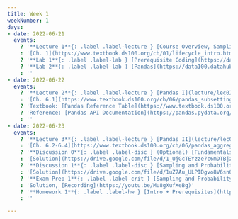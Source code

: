 ```yaml
---
title: Week 1
weekNumber: 1
days:
- date: 2022-06-21
  events:
    ? '**Lecture 1**{: .label .label-lecture } [Course Overview, Sampling and Probability](lecture/lec01)'
    : '[Ch. 1](https://www.textbook.ds100.org/ch/01/lifecycle_intro.html), [2](https://www.textbook.ds100.org/ch/02/data_scope_intro.html), [3.1](https://www.textbook.ds100.org/ch/03/theory_urn.html)'
    ? '**Lab 1**{: .label .label-lab } [Prerequisite Coding](https://data100.datahub.berkeley.edu/hub/user-redirect/git-pull?repo=https%3A%2F%2Fgithub.com%2FDS-100%2Fsu22&urlpath=lab%2Ftree%2Fsu22%2Flab%2Flab01%2Flab01.ipynb&branch=main) (due Jun 27)'
    ? '**Lab 2**{: .label .label-lab } [Pandas](https://data100.datahub.berkeley.edu/hub/user-redirect/git-pull?repo=https%3A%2F%2Fgithub.com%2FDS-100%2Fsu22&urlpath=lab%2Ftree%2Fsu22%2Flab%2Flab02%2Flab02.ipynb&branch=main) (due Jun 27)'
    : ''
- date: 2022-06-22
  events:
    ? '**Lecture 2**{: .label .label-lecture } [Pandas I](lecture/lec02)'
    : '[Ch. 6.1](https://www.textbook.ds100.org/ch/06/pandas_subsetting.html), [6.5](https://www.textbook.ds100.org/ch/06/pandas_other_reps.html)'
    ? 'Textbook: [Pandas Reference Table](https://www.textbook.ds100.org/ch/a04/ref_pandas.html)'
    ? 'Reference: [Pandas API Documentation](https://pandas.pydata.org/pandas-docs/stable/reference/index.html)'
    : ''
- date: 2022-06-23
  events:
    ? '**Lecture 3**{: .label .label-lecture } [Pandas II](lecture/lec03)'
    : '[Ch. 6.2-6.4](https://www.textbook.ds100.org/ch/06/pandas_aggregating.html)'
    ? '**Discussion 0**{: .label .label-disc } (Optional) [Fundamentals](https://drive.google.com/file/d/166VQiPYb2Quv0CelQxTy_jIIh_jBDjHz/view?usp=sharing)'
    : '[Solution](https://drive.google.com/file/d/1_UjGcTEYzze7c6mDTBjzZed-z8vgWHA_/view?usp=sharing), [Recording](https://www.youtube.com/watch?v=PUqAVMEJGco&list=PLQCcNQgUcDfrwQzbE-vvGNkgKYr4aRRNu)'
    ? '**Discussion 1**{: .label .label-disc } [Sampling and Probability, Pandas](https://drive.google.com/file/d/1ksBfjsuXnID7wUoQB97EX4OvtAWO5Tra/view?usp=sharing)'
    : '[Solution](https://drive.google.com/file/d/1uZ7Au_ULPIDgvo8V6snQTeoRCHLFKuK_/view?usp=sharing), [code](https://data100.datahub.berkeley.edu/hub/user-redirect/git-pull?repo=https%3A%2F%2Fgithub.com%2FDS-100%2Fsu22&branch=main&urlpath=lab%2Ftree%2Fsu22%2Fdisc%2Fdisc01)'
    ? '**Exam Prep 1**{: .label .label-crit } [Sampling and Probability, Pandas](https://drive.google.com/file/d/1TjczZzufZIXoKGCneIx27Sto0z9ZzT4u/view?usp=sharing)'
    : 'Solution, [Recording](https://youtu.be/Mu8gXufXeBg)'
    ? '**Homework 1**{: .label .label-hw } [Intro + Prerequisites](https://drive.google.com/file/d/1O7tdxSMbuJP3M8dDq9MDb56ew26lo8PO/view?usp=sharing) (due Jun 27)'
    : ''

---
```

<!-- [Intro + Prerequisites](https://ds100.org/fa21/resources/assets/hw/hw1.pdf) -->
<!-- [Prerequisite Coding](https://data100.datahub.berkeley.edu/hub/user-redirect/git-pull?repo=https%3A%2F%2Fgithub.com%2FDS-100%2Ffa21&urlpath=lab%2Ftree%2Ffa21%2Flab%2Flab01%2F&branch=main) -->
